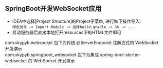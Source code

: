  SpringBoot开发WebSocket应用
---  
  
* IDEA中选择[Project Structure]的Project子菜单, 进行如下操作导入:    
     `绿色加号 -> Import Module -> 选择build.gradle -> OK -> ... `
* 启动服务器后直接本地打开resources下的HTML文件即可
 
 
com.skypyb.websocket 包下为传统 @ServerEndpoint 注解方式的 WebSocket 开发演示  
com.skypyb.springboot_websocket 包下为集成 spring-boot-starter-websocket 的 WebSocket 开发演示  